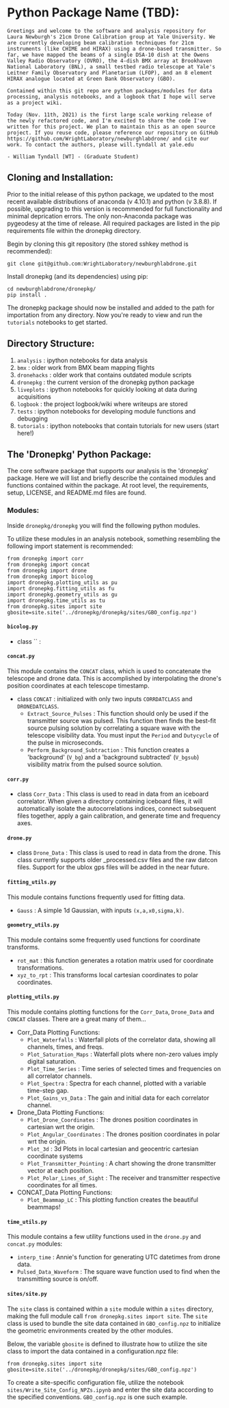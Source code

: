 # Python Package Name (TBD):

```
Greetings and welcome to the software and analysis repository for Laura Newburgh's 21cm Drone Calibration group at Yale University. We are currently developing beam calibration techniques for 21cm instruments (like CHIME and HIRAX) using a drone-based transmitter. So far, we have mapped the beams of a single DSA-10 dish at the Owens Valley Radio Observatory (OVRO), the 4-dish BMX array at Brookhaven National Laboratory (BNL), a small testbed radio telescope at Yale's Leitner Family Observatory and Planetarium (LFOP), and an 8 element HIRAX analogue located at Green Bank Observatory (GBO).

Contained within this git repo are python packages/modules for data processing, analysis notebooks, and a logbook that I hope will serve as a project wiki.

Today (Nov. 11th, 2021) is the first large scale working release of the newly refactored code, and I'm excited to share the code I've written for this project. We plan to maintain this as an open source project. If you reuse code, please reference our repository on GitHub https://github.com/WrightLaboratory/newburghlabdrone/ and cite our work. To contact the authors, please will.tyndall at yale.edu

- William Tyndall [WT] - (Graduate Student)
```

## Cloning and Installation:

Prior to the initial release of this python package, we updated to the most recent available distributions of anaconda (v 4.10.1) and python (v 3.8.8). If possible, upgrading to this version is recommended for full functionality and minimal deprication errors. The only non-Anaconda package was pygeodesy at the time of release. All required packages are listed in the pip requirements file within the dronepkg directory.

Begin by cloning this git repository (the stored sshkey method is recommended):
```
git clone git@github.com:WrightLaboratory/newburghlabdrone.git
```

Install dronepkg (and its dependencies) using pip:
```
cd newburghlabdrone/dronepkg/
pip install .
```

The dronepkg package should now be installed and added to the path for importation from any directory. Now you're ready to view and run the `tutorials` notebooks to get started.


## Directory Structure:

1. `analysis` : ipython notebooks for data analysis
2. `bmx` : older work from BMX beam mapping flights
3. `dronehacks` : older work that contains outdated module scripts
4. `dronepkg` : the current version of the dronepkg python package
5. `liveplots` : ipython notebooks for quickly looking at data during acquisitions
6. `logbook` : the project logbook/wiki where writeups are stored
7. `tests` : ipython notebooks for developing module functions and debugging
7. `tutorials` : ipython notebooks that contain tutorials for new users (start here!)

## The 'Dronepkg' Python Package:

The core software package that supports our analysis is the 'dronepkg' package. Here we will list and briefly describe the contained modules and functions contained within the package. At root level, the requirements, setup, LICENSE, and README.md files are found. 

### Modules:

Inside `dronepkg/dronepkg` you will find the following python modules.

To utilize these modules in an analysis notebook, something resembling the following import statement is recommended:
```
from dronepkg import corr
from dronepkg import concat
from dronepkg import drone
from dronepkg import bicolog
import dronepkg.plotting_utils as pu
import dronepkg.fitting_utils as fu
import dronepkg.geometry_utils as gu
import dronepkg.time_utils as tu
from dronepkg.sites import site
gbosite=site.site('../dronepkg/dronepkg/sites/GBO_config.npz')
``` 

#### `bicolog.py`
  * class `` : 

#### `concat.py`
This module contains the `CONCAT` class, which is used to concatenate the telescope and drone data. This is accomplished by interpolating the drone's position coordinates at each telescope timestamp.
  * class `CONCAT` : initialized with only two inputs `CORRDATCLASS` and `DRONEDATCLASS`.
    * `Extract_Source_Pulses` : This function should only be used if the transmitter source was pulsed. This function then finds the best-fit source pulsing solution by correlating a square wave with the telescope visibility data. You must input the `Period` and `Dutycycle` of the pulse in microseconds.
    * `Perform_Background_Subtraction` : This function creates a 'background' (`V_bg`) and a 'background subtracted' (`V_bgsub`) visibility matrix from the pulsed source solution.

#### `corr.py`
  * class `Corr_Data` : This class is used to read in data from an iceboard correlator. When given a directory containing iceboard files, it will automatically isolate the autocorrelations indices, connect subsequent files together, apply a gain calibration, and generate time and frequency axes.

#### `drone.py`
  *  class `Drone_Data` : This class is used to read in data from the drone. This class currently supports older _processed.csv files and the raw datcon files. Support for the ublox gps files will be added in the near future. 

#### `fitting_utils.py`
This module contains functions frequently used for fitting data.
  * `Gauss` : A simple 1d Gaussian, with inputs `(x,a,x0,sigma,k)`.

#### `geometry_utils.py`
This module contains some frequently used functions for coordinate transforms.
  * `rot_mat` : this function generates a rotation matrix used for coordinate transformations.
  * `xyz_to_rpt` : This transforms local cartesian coordinates to polar coordinates.

#### `plotting_utils.py`
This module contains plotting functions for the `Corr_Data`, `Drone_Data` and `CONCAT` classes. There are a great many of them...
  * Corr_Data Plotting Functions:
    * `Plot_Waterfalls` : Waterfall plots of the correlator data, showing all channels, times, and freqs.
    * `Plot_Saturation_Maps` :  Waterfall plots where non-zero values imply digital saturation.
    * `Plot_Time_Series` : Time series of selected times and frequencies on all correlator channels.
    * `Plot_Spectra` : Spectra for each channel, plotted with a variable time-step gap.
    * `Plot_Gains_vs_Data` : The gain and initial data for each correlator channel.
  * Drone_Data Plotting Functions: 
    * `Plot_Drone_Coordinates` : The drones position coordinates in cartesian wrt the origin.
    * `Plot_Angular_Coordinates` : The drones position coordinates in polar wrt the origin.
    * `Plot_3d` : 3d Plots in local cartesian and geocentric cartesian coordinate systems
    * `Plot_Transmitter_Pointing` : A chart showing the drone transmitter vector at each position.
    * `Plot_Polar_Lines_of_Sight` : The receiver and transmitter respective coordinates for all times.
  * CONCAT_Data Plotting Functions:
    * `Plot_Beammap_LC` : This plotting function creates the beautiful beammaps! 

#### `time_utils.py`
This module contains a few utility functions used in the `drone.py` and `concat.py` modules:
  * `interp_time` : Annie's function for generating UTC datetimes from drone data.
  * `Pulsed_Data_Waveform` : The square wave function used to find when the transmitting source is on/off.
  
#### `sites/site.py`
The `site` class is contained within a `site` module within a `sites` directory, making the full module call `from dronepkg.sites import site`. The `site` class is used to bundle the site data contained in `GBO_config.npz`  to initialize the geometric environments created by the other modules. 

Below, the variable `gbosite` is defined to illustrate how to utilize the site class to import the data contained in a configuration.npz file:
```
from dronepkg.sites import site
gbosite=site.site('../dronepkg/dronepkg/sites/GBO_config.npz')
```
To create a site-specific configuration file, utilize the notebook `sites/Write_Site_Config_NPZs.ipynb` and enter the site data according to the specified conventions. `GBO_config.npz` is one such example.